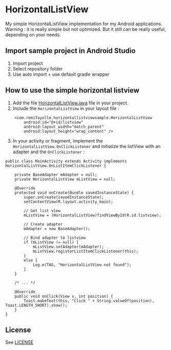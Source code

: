 HorizontalListView
==================

My simple HorizontalListView implementation for my Android applications. Warning : it is really simple but not optimized. But it still can be really useful, depending on your needs.

Import sample project in Android Studio
---------------------------------------
1. Import project
2. Select repository folder
3. Use auto import + use default gradle wrapper

How to use the simple horizontal listview
-----------------------------------------
1. Add the file [HorizontalListView.java](https://github.com/buzeeg/horizontallistview/blob/master/HorizontalListViewSample/src/main/java/com/remifayolle/horizontallistviewsample/HorizontalListView.java) file in your project.
2. Include the `HorizontalListView` in your layout file :
```
    <com.remifayolle.horizontallistviewsample.HorizontalListView
        android:id="@+id/listview"
        android:layout_width="match_parent"
        android:layout_height="wrap_content" />
```
3. In your activity or fragment, implement the `HorizontalListView.OnClickListener` and initialize the listView with an adapter and the `OnClickListener` :
```
public class MainActivity extends Activity implements HorizontalListView.OnListItemClickListener {

    private BaseAdapter mAdapter = null;
    private HorizontalListView mListView = null;
    
    @Override
    protected void onCreate(Bundle savedInstanceState) {
        super.onCreate(savedInstanceState);
        setContentView(R.layout.activity_main);

        // Get list view
        mListView = (HorizontalListView)findViewById(R.id.listview);

        // Create adapter
        mAdapter = new BaseAdapter();

        // Bind adapter to listview
        if (mListView != null) {
            mListView.setAdapter(mAdapter);
            mListView.registerListItemClickListener(this);
        }
        else {
            Log.e(TAG, "HorizontalListView not found");
        }
    }

    /* ... */

    @Override
    public void onClick(View v, int position) {
        Toast.makeText(this, "Click " + String.valueOf(position), Toast.LENGTH_SHORT).show();
    }
}
```

License
-------
See [LICENSE](http://github.com/buzeeg/horizontallistview/blob/master/LICENSE)

